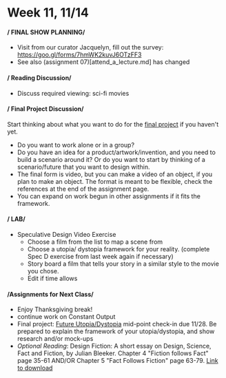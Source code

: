# Week 11, 11/14


#### / FINAL SHOW PLANNING/

* Visit from our curator Jacquelyn, fill out the survey: https://goo.gl/forms/7hmWK2kuvJ6OTzFF3
* See also (assignment 07)[attend_a_lecture.md] has changed 

#### / Reading Discussion/

* Discuss required viewing: sci-fi movies  

#### / Final Project Discussion/ 

Start thinking about what you want to do for the [final project](future.md) if you haven't yet. 
* Do you want to work alone or in a group? 
* Do you have an idea for a product/artwork/invention, and you need to build a scenario around it? Or do you want to start by thinking of a scenario/future that you want to design within. 
* The final form is video, but you can make a video of an object, if you plan to make an object. The format is meant to be flexible, check the references at the end of the assignment page. 
* You can expand on work begun in other assignments if it fits the framework. 

#### / LAB/ 

* Speculative Design Video Exercise
  * Choose a film from the list to map a scene from
  * Choose a utopia/ dystopia framework for your reality. (complete Spec D exercise from last week again if necessary)
  * Story board a film that tells your story in a similar style to the movie you chose. 
  * Edit if time allows

#### /Assignments for Next Class/

* Enjoy Thanksgiving break! 
* continue work on Constant Output  
* Final project: [Future Utopia/Dystopia](future.md) mid-point check-in due 11/28. Be prepared to explain the framework of your utopia/dystopia, and show research and/or mock-ups 
* *Optional Reading*: Design Fiction: A short essay on Design, Science, Fact and Fiction, by Julian Bleeker. Chapter 4 "Fiction follows Fact" page 35-61 AND/OR Chapter 5 "Fact Follows Fiction" page 63-79. [Link to download ](https://drive.google.com/file/d/1l3ZEiOV0HaxEgxqSD3uGNMd-fniFpFaj/view?usp=sharing) 
